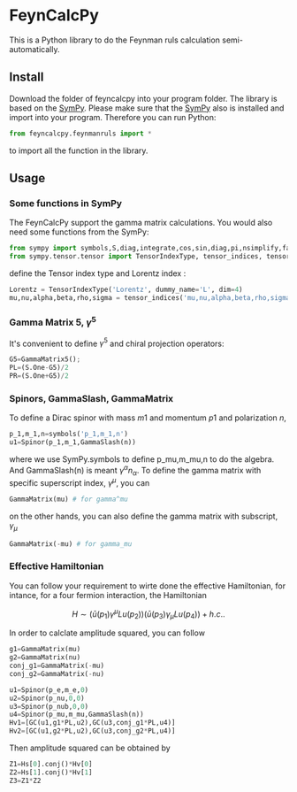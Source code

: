 # FeynCalcPy
This is a Python library to do the Feynman ruls calculation semi-automatically. 

## Install
Download the folder of feyncalcpy into your program folder. The library is based on the [SymPy](https://github.com/sympy/sympy). Please make sure that the [SymPy](https://github.com/sympy/sympy) also is installed and import into your program.
Therefore you can run Python:
~~~ python
from feyncalcpy.feynmanruls import *
~~~
to import all the function in the library.
## Usage
### Some functions in SymPy 
The FeynCalcPy support the gamma matrix calculations. You would also need some functions from the SymPy:
~~~ python
from sympy import symbols,S,diag,integrate,cos,sin,diag,pi,nsimplify,factor
from sympy.tensor.tensor import TensorIndexType, tensor_indices, tensor_heads
~~~
define the Tensor index type and Lorentz index :
~~~ python
Lorentz = TensorIndexType('Lorentz', dummy_name='L', dim=4)
mu,nu,alpha,beta,rho,sigma = tensor_indices('mu,nu,alpha,beta,rho,sigma', Lorentz)
~~~

### Gamma Matrix 5, $\gamma^5$ 
It's convenient to define $\gamma^5$ and chiral projection operators:
~~~ python
G5=GammaMatrix5();
PL=(S.One-G5)/2
PR=(S.One+G5)/2
~~~
### Spinors, GammaSlash, GammaMatrix
To define a Dirac spinor with mass $m1$ and momentum $p1$ and polarization $n$, 
~~~ python
p_1,m_1,n=symbols('p_1,m_1,n')
u1=Spinor(p_1,m_1,GammaSlash(n))
~~~
where we use SymPy.symbols to define p_mu,m_mu,n to do the algebra. And GammaSlash(n) is meant $\gamma^\alpha n_\alpha$. To define the gamma matrix with specific superscript index, $\gamma^\mu$, you can 
~~~ python
GammaMatrix(mu) # for gamma^mu
~~~
on the other hands, you can also define the gamma matrix with subscript, $\gamma_\mu$
~~~ python
GammaMatrix(-mu) # for gamma_mu
~~~
### Effective Hamiltonian 
You can follow your requirement to wirte done the effective Hamiltonian, for intance, for a four fermion interaction, the Hamiltonian
~~~ math
 H\sim (\bar u(p_1)\gamma^\mu L u(p_2))(\bar u(p_3)\gamma_\mu L u(p_4))+h.c. .
~~~ 
In order to calclate amplitude squared, you can follow
~~~ python
g1=GammaMatrix(mu)
g2=GammaMatrix(nu)
conj_g1=GammaMatrix(-mu)
conj_g2=GammaMatrix(-nu)

u1=Spinor(p_e,m_e,0)
u2=Spinor(p_nu,0,0)
u3=Spinor(p_nub,0,0)
u4=Spinor(p_mu,m_mu,GammaSlash(n))
Hv1=[GC(u1,g1*PL,u2),GC(u3,conj_g1*PL,u4)]
Hv2=[GC(u1,g2*PL,u2),GC(u3,conj_g2*PL,u4)]
~~~
Then amplitude squared can be obtained by
~~~ python
Z1=Hs[0].conj()*Hv[0]
Z2=Hs[1].conj()*Hv[1]
Z3=Z1*Z2
~~~
